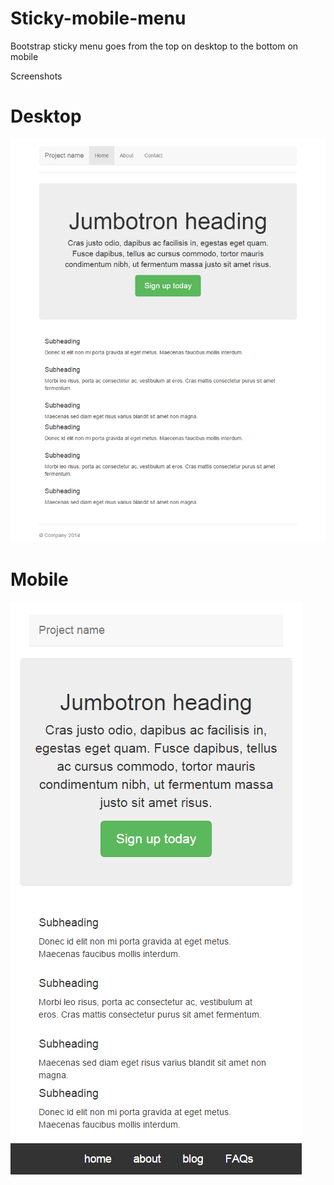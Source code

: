 # Sticky-mobile-menu
Bootstrap sticky menu goes from the top on desktop to the bottom on mobile

Screenshots

# Desktop
![Screenshot](/Screenshots/desktop.png?raw=true "Desktop")

# Mobile
![Screenshot](/Screenshots/mobile2.png?raw=true "mobile")
